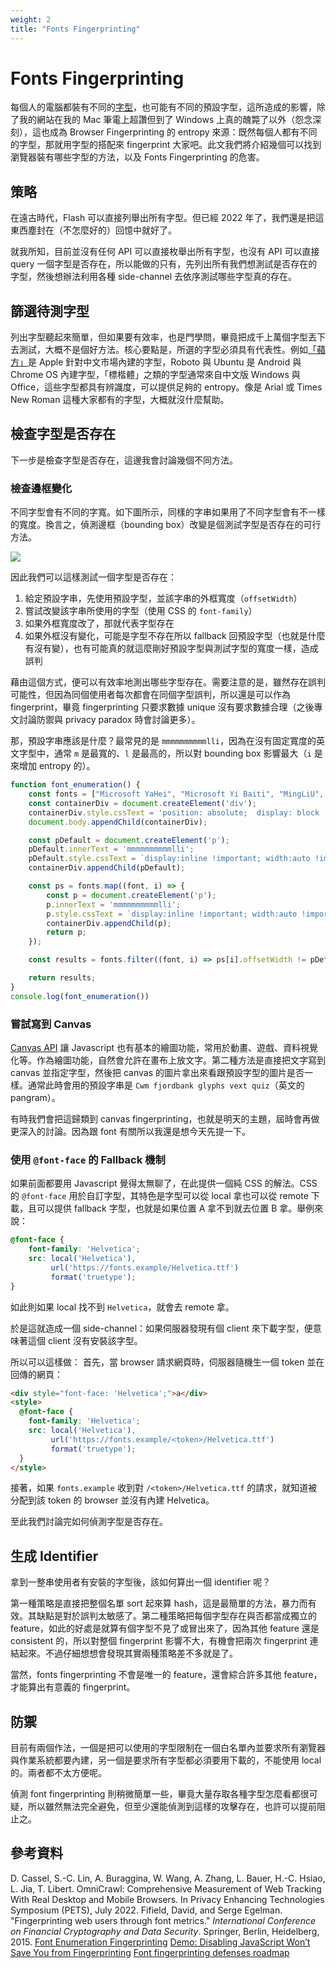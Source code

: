 ```yaml
---
weight: 2
title: "Fonts Fingerprinting"
---
```


# Fonts Fingerprinting
每個人的電腦都裝有不同的[字型](https://blog.justfont.com/2013/02/some_nouns/)，也可能有不同的預設字型，這所造成的影響，除了我的網站在我的 Mac 筆電上超讚但到了 Windows 上真的醜斃了以外（怨念深刻），這也成為 Browser Fingerprinting 的 entropy 來源：既然每個人都有不同的字型，那就用字型的搭配來 fingerprint 大家吧。此文我們將介紹幾個可以找到瀏覽器裝有哪些字型的方法，以及 Fonts Fingerprinting 的危害。

## 策略
在遠古時代，Flash 可以直接列舉出所有字型。但已經 2022 年了，我們還是把這東西塵封在（不怎麼好的）回憶中就好了。

就我所知，目前並沒有任何 API 可以直接枚舉出所有字型，也沒有 API 可以直接 query 一個字型是否存在，所以能做的只有，先列出所有我們想測試是否存在的字型，然後想辦法利用各種 side-channel 去依序測試哪些字型真的存在。

## 篩選待測字型
列出字型聽起來簡單，但如果要有效率，也是門學問，畢竟把成千上萬個字型丟下去測試，大概不是個好方法。核心要點是，所選的字型必須具有代表性。例如[「蘋方」](https://zh.wikipedia.org/zh-tw/%E8%98%8B%E6%96%B9)是 Apple 針對中文市場內建的字型，Roboto 與 Ubuntu 是 Android 與 Chrome OS 內建字型，「標楷體」之類的字型通常來自中文版 Windows 與 Office，這些字型都具有辨識度，可以提供足夠的 entropy。像是 Arial 或 Times New Roman 這種大家都有的字型，大概就沒什麼幫助。

## 檢查字型是否存在
下一步是檢查字型是否存在，這邊我會討論幾個不同方法。

### 檢查邊框變化
不同字型會有不同的字寬。如下圖所示，同樣的字串如果用了不同字型會有不一樣的寬度。換言之，偵測邊框（bounding box）改變是個測試字型是否存在的可行方法。

![](/images/font-width.png)

因此我們可以這樣測試一個字型是否存在：
1. 給定預設字串，先使用預設字型，並該字串的外框寬度（`offsetWidth`）
2. 嘗試改變該字串所使用的字型（使用 CSS 的 `font-family`）
3. 如果外框寬度改了，那就代表字型存在
4. 如果外框沒有變化，可能是字型不存在所以 fallback 回預設字型（也就是什麼有沒有變），也有可能真的就這麼剛好預設字型與測試字型的寬度一樣，造成誤判

藉由這個方式，便可以有效率地測出哪些字型存在。需要注意的是，雖然存在誤判可能性，但因為同個使用者每次都會在同個字型誤判，所以還是可以作為 fingerprint，畢竟 fingerprinting 只要求數據 unique 沒有要求數據合理（之後專文討論防禦與 privacy paradox 時會討論更多）。

那，預設字串應該是什麼？最常見的是 `mmmmmmmmmmlli`，因為在沒有固定寬度的英文字型中，通常 `m` 是最寬的、`l` 是最高的，所以對 bounding box 影響最大（`i` 是來增加 entropy 的）。

```javascript
function font_enumeration() {
	const fonts = ["Microsoft YaHei", "Microsoft Yi Baiti", "MingLiU", "MingLiU-ExtB", "Times New Roman Baltic", "Times New Roman CYR", "Times New Roman", "Ubuntu", "Noto Sans CJK TC", "TW-MOE-Std-Kai", "Droid Sans", "fake-font-this-should-not-exist"];
	const containerDiv = document.createElement('div');
	containerDiv.style.cssText = 'position: absolute;  display: block !important';
	document.body.appendChild(containerDiv);

	const pDefault = document.createElement('p');
	pDefault.innerText = 'mmmmmmmmmmlli';
	pDefault.style.cssText = `display:inline !important; width:auto !important; font-size: 10px !important;`;
	containerDiv.appendChild(pDefault);

	const ps = fonts.map((font, i) => {
		const p = document.createElement('p');
		p.innerText = 'mmmmmmmmmmlli';
		p.style.cssText = `display:inline !important; width:auto !important; font: 10px "${font}" !important`;
		containerDiv.appendChild(p);
		return p;
	});

	const results = fonts.filter((font, i) => ps[i].offsetWidth != pDefault.offsetWidth);

	return results;
}
console.log(font_enumeration())
```

### 嘗試寫到 Canvas
[Canvas API](https://developer.mozilla.org/en-US/docs/Web/API/Canvas_API) 讓 Javascript 也有基本的繪圖功能，常用於動畫、遊戲、資料視覺化等。作為繪圖功能，自然會允許在畫布上放文字。第二種方法是直接把文字寫到 canvas 並指定字型，然後把 canvas 的圖片拿出來看跟預設字型的圖片是否一樣。通常此時會用的預設字串是 `Cwm fjordbank glyphs vext quiz`（英文的 pangram）。

有時我們會把這歸類到 canvas fingerprinting，也就是明天的主題，屆時會再做更深入的討論。因為跟 font 有關所以我還是想今天先提一下。

### 使用 `@font-face` 的 Fallback 機制
如果前面都要用 Javascript 覺得太無聊了，在此提供一個純 CSS 的解法。CSS 的 `@font-face` 用於自訂字型，其特色是字型可以從 local 拿也可以從 remote 下載，且可以提供 fallback 字型，也就是如果位置 A 拿不到就去位置 B 拿。舉例來說：
```css
@font-face {
	font-family: 'Helvetica';
	src: local('Helvetica'),
		 url('https://fonts.example/Helvetica.ttf')
		 format('truetype');
}
```

如此則如果 local 找不到 `Helvetica`，就會去 remote 拿。

於是這就造成一個 side-channel：如果伺服器發現有個 client 來下載字型，便意味著這個 client 沒有安裝該字型。

所以可以這樣做：
首先，當 browser 請求網頁時，伺服器隨機生一個 token 並在回傳的網頁：
```html
<div style="font-face: 'Helvetica';">a</div>
<style>
  @font-face {
	font-family: 'Helvetica';
	src: local('Helvetica'),
		 url('https://fonts.example/<token>/Helvetica.ttf')
		 format('truetype');
  }
</style>
```
接著，如果 `fonts.example` 收到對 `/<token>/Helvetica.ttf` 的請求，就知道被分配到該 token 的 browser 並沒有內建 Helvetica。


至此我們討論完如何偵測字型是否存在。

## 生成 Identifier
拿到一整串使用者有安裝的字型後，該如何算出一個 identifier 呢？

第一種策略是直接把整個名單 sort 起來算 hash，這是最簡單的方法，暴力而有效。其缺點是對於誤判太敏感了。第二種策略把每個字型存在與否都當成獨立的 feature，如此的好處是就算有個字型不見了或冒出來了，因為其他 feature 還是 consistent 的，所以對整個 fingerprint 影響不大，有機會把兩次 fingerprint 連結起來。不過仔細想想會發現其實兩種策略差不多就是了。

當然，fonts fingerprinting 不會是唯一的 feature，還會綜合許多其他 feature，才能算出有意義的 fingerprint。

## 防禦
目前有兩個作法，一個是把可以使用的字型限制在一個白名單內並要求所有瀏覽器與作業系統都要內建，另一個是要求所有字型都必須要用下載的，不能使用 local 的。兩者都不太方便呢。

偵測 font fingerprinting 則稍微簡單一些，畢竟大量存取各種字型怎麼看都很可疑，所以雖然無法完全避免，但至少還能偵測到這樣的攻擊存在，也許可以提前阻止之。

## 參考資料
D. Cassel, S.-C. Lin, A. Buraggina, W. Wang, A. Zhang, L. Bauer, H.-C. Hsiao, L. Jia, T. Libert. OmniCrawl: Comprehensive Measurement of Web Tracking With Real Desktop and Mobile Browsers. In Privacy Enhancing Technologies Symposium (PETS), July 2022.
Fifield, David, and Serge Egelman. "Fingerprinting web users through font metrics." _International Conference on Financial Cryptography and Data Security_. Springer, Berlin, Heidelberg, 2015.
[Font Enumeration Fingerprinting](https://www.darkwavetech.com/index.php/device-fingerprint-blog/fonts-fingerprinting)
[Demo: Disabling JavaScript Won’t Save You from Fingerprinting](https://fingerprint.com/blog/disabling-javascript-wont-stop-fingerprinting/)
[Font fingerprinting defenses roadmap](https://gitlab.torproject.org/tpo/applications/tor-browser/-/issues/18097)